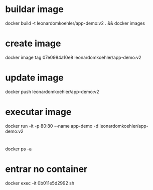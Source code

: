 # buildar image 
docker build -t leonardomkoehler/app-demo:v2 . && docker images

# create image
docker image tag 07e0984a10e8 leonardomkoehler/app-demo:v2

# update image  
docker push leonardomkoehler/app-demo:v2

# executar image 
docker run -it -p 80:80 --name app-demo -d leonardomkoehler/app-demo:v2

# 
docker ps -a
# entrar no container  
docker exec -it 0b011e5d2992 sh
